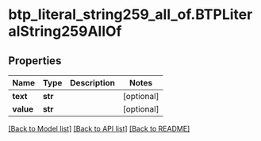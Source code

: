 # btp_literal_string259_all_of.BTPLiteralString259AllOf

## Properties
Name | Type | Description | Notes
------------ | ------------- | ------------- | -------------
**text** | **str** |  | [optional] 
**value** | **str** |  | [optional] 

[[Back to Model list]](../README.md#documentation-for-models) [[Back to API list]](../README.md#documentation-for-api-endpoints) [[Back to README]](../README.md)



